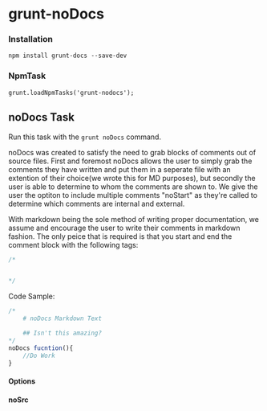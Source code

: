 # grunt-noDocs

### Installation 

```
npm install grunt-docs --save-dev
```

### NpmTask

```
grunt.loadNpmTasks('grunt-nodocs');
```

## noDocs Task
Run this task with the `grunt noDocs` command.

noDocs was created to satisfy the need to grab blocks of comments out of source files. First and foremost noDocs allows the user to simply grab the comments they have written and put them in a seperate file with an extention of their choice(we wrote this for MD purposes), but secondly the user is able to determine to whom the comments are shown to. We give the user the optiton to include multiple comments "noStart" as they're called to determine which comments are internal and external.

With markdown being the sole method of writing proper documentation, we assume and encourage the user to write their comments in markdown fashion. The only peice that is required is that you start and end the comment block with the following tags:

```js
/*


*/
```

Code Sample:

```js
/*
	# noDocs Markdown Text

	## Isn't this amazing?
*/
noDocs fucntion(){
	//Do Work
}
```


#### Options

#### noSrc


